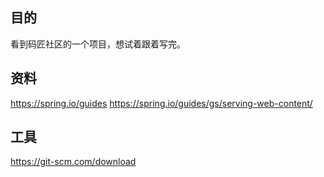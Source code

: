 ## 目的
看到码匠社区的一个项目，想试着跟着写完。

## 资料
https://spring.io/guides
https://spring.io/guides/gs/serving-web-content/

## 工具
https://git-scm.com/download

